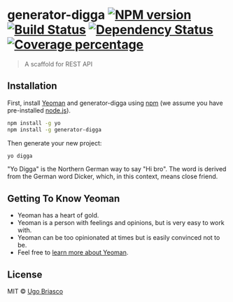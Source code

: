 # generator-digga [![NPM version][npm-image]][npm-url] [![Build Status][travis-image]][travis-url] [![Dependency Status][daviddm-image]][daviddm-url] [![Coverage percentage][coveralls-image]][coveralls-url]

> A scaffold for REST API

## Installation

First, install [Yeoman](http://yeoman.io) and generator-digga using [npm](https://www.npmjs.com/) (we assume you have pre-installed [node.js](https://nodejs.org/)).

```bash
npm install -g yo
npm install -g generator-digga
```

Then generate your new project:

```bash
yo digga
```
"Yo Digga" is the Northern German way to say "Hi bro". The word is derived from the German word Dicker, which, in this context, means close friend.

## Getting To Know Yeoman

- Yeoman has a heart of gold.
- Yeoman is a person with feelings and opinions, but is very easy to work with.
- Yeoman can be too opinionated at times but is easily convinced not to be.
- Feel free to [learn more about Yeoman](http://yeoman.io/).

## License

MIT © [Ugo Briasco](https://ugobriasco.me)

[npm-image]: https://badge.fury.io/js/generator-digga.svg
[npm-url]: https://npmjs.org/package/generator-digga
[travis-image]: https://travis-ci.com/ugobriasco/generator-digga.svg?branch=master
[travis-url]: https://travis-ci.com/ugobriasco/generator-digga
[daviddm-image]: https://david-dm.org/ugobriasco/generator-digga.svg?theme=shields.io
[daviddm-url]: https://david-dm.org/ugobriasco/generator-digga
[coveralls-image]: https://coveralls.io/repos/ugobriasco/generator-digga/badge.svg
[coveralls-url]: https://coveralls.io/r/ugobriasco/generator-digga
